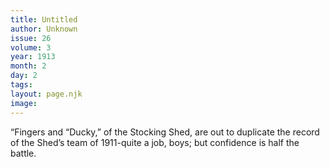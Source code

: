 ```yaml
---
title: Untitled
author: Unknown
issue: 26
volume: 3
year: 1913
month: 2
day: 2
tags:
layout: page.njk
image:
---
```

“Fingers and “Ducky,” of the Stocking Shed, are out to duplicate the record of the Shed’s team of 1911-quite a job, boys; but confidence is half the battle.




